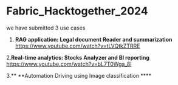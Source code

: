 # Fabric_Hacktogether_2024

we have submitted 3 use cases

1. **RAG application: Legal document Reader and summarization**
 https://www.youtube.com/watch?v=tLVQtkZTRRE

2.**Real-time analytics: Stocks Analyzer and BI reporting**
https://www.youtube.com/watch?v=bL7T0Wga_8I

3.** **Automation Driving using  Image classification  ****
